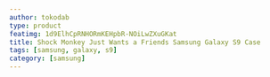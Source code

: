 ```yaml
---
author: tokodab
type: product
featimg: 1d9ElhCpRNHORmKEHpbR-NOiLwZXuGKat
title: Shock Monkey Just Wants a Friends Samsung Galaxy S9 Case
tags: [samsung, galaxy, s9]
category: [samsung]
---
```


